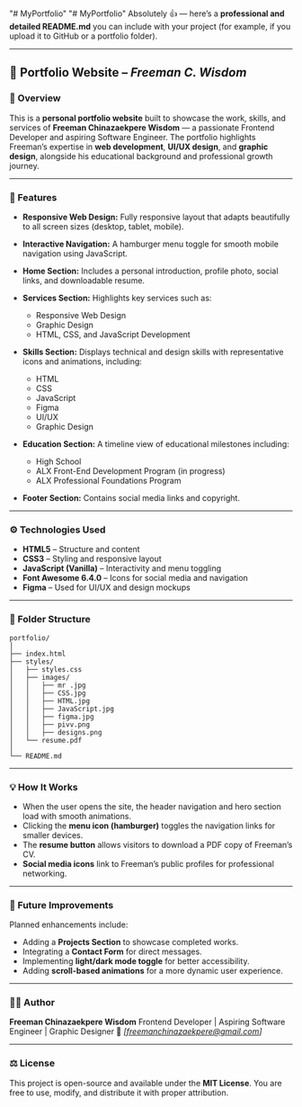 "# MyPortfolio" 
"# MyPortfolio" 
Absolutely 👍 — here’s a **professional and detailed README.md** you can include with your project (for example, if you upload it to GitHub or a portfolio folder).


---

## 📘 Portfolio Website – *Freeman C. Wisdom*

### 🧭 Overview

This is a **personal portfolio website** built to showcase the work, skills, and services of **Freeman Chinazaekpere Wisdom** — a passionate Frontend Developer and aspiring Software Engineer.
The portfolio highlights Freeman’s expertise in **web development**, **UI/UX design**, and **graphic design**, alongside his educational background and professional growth journey.

---

### 🧱 Features

* **Responsive Web Design:**
  Fully responsive layout that adapts beautifully to all screen sizes (desktop, tablet, mobile).

* **Interactive Navigation:**
  A hamburger menu toggle for smooth mobile navigation using JavaScript.

* **Home Section:**
  Includes a personal introduction, profile photo, social links, and downloadable resume.

* **Services Section:**
  Highlights key services such as:

  * Responsive Web Design
  * Graphic Design
  * HTML, CSS, and JavaScript Development

* **Skills Section:**
  Displays technical and design skills with representative icons and animations, including:

  * HTML
  * CSS
  * JavaScript
  * Figma
  * UI/UX
  * Graphic Design

* **Education Section:**
  A timeline view of educational milestones including:

  * High School
  * ALX Front-End Development Program (in progress)
  * ALX Professional Foundations Program

* **Footer Section:**
  Contains social media links and copyright.

---

### ⚙️ Technologies Used

* **HTML5** – Structure and content
* **CSS3** – Styling and responsive layout
* **JavaScript (Vanilla)** – Interactivity and menu toggling
* **Font Awesome 6.4.0** – Icons for social media and navigation
* **Figma** – Used for UI/UX and design mockups

---

### 📂 Folder Structure

```
portfolio/
│
├── index.html
├── styles/
│   ├── styles.css
│   ├── images/
│   │   ├── mr .jpg
│   │   ├── CSS.jpg
│   │   ├── HTML.jpg
│   │   ├── JavaScript.jpg
│   │   ├── figma.jpg
│   │   ├── pivv.png
│   │   ├── designs.png
│   └── resume.pdf
│
└── README.md
```

---

### 💡 How It Works

* When the user opens the site, the header navigation and hero section load with smooth animations.
* Clicking the **menu icon (hamburger)** toggles the navigation links for smaller devices.
* The **resume button** allows visitors to download a PDF copy of Freeman’s CV.
* **Social media icons** link to Freeman’s public profiles for professional networking.

---

### 🧩 Future Improvements

Planned enhancements include:

* Adding a **Projects Section** to showcase completed works.
* Integrating a **Contact Form** for direct messages.
* Implementing **light/dark mode toggle** for better accessibility.
* Adding **scroll-based animations** for a more dynamic user experience.

---

### 🧑‍💻 Author

**Freeman Chinazaekpere Wisdom**
Frontend Developer | Aspiring Software Engineer | Graphic Designer
📧 *[freemanchinazaekpere@gmail.com]*

---

### ⚖️ License

This project is open-source and available under the **MIT License**.
You are free to use, modify, and distribute it with proper attribution.

